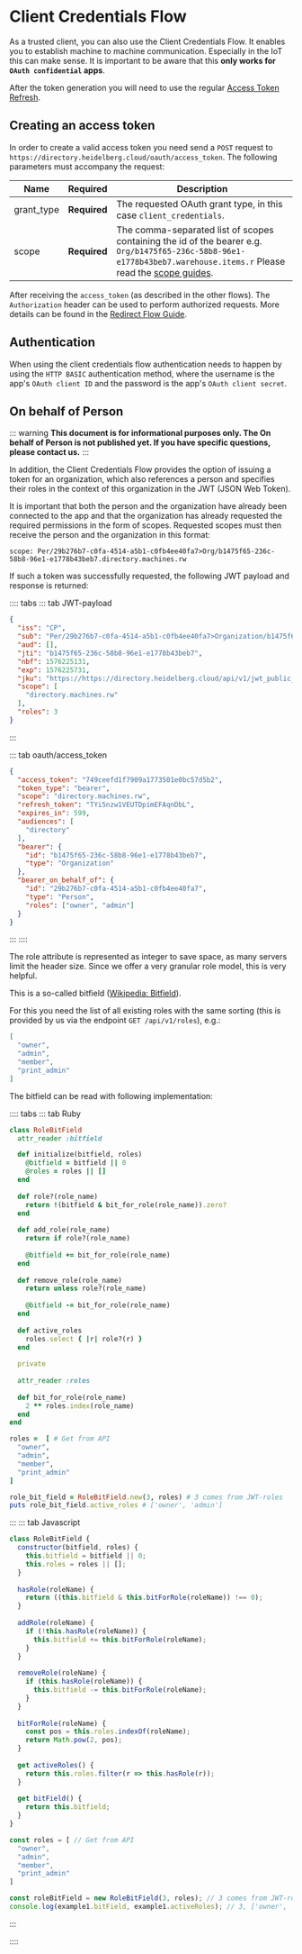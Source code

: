 # Client Credentials Flow

As a trusted client, you can also use the Client Credentials Flow. It enables you to establish machine to machine communication. Especially in the IoT this can make sense. It is important to be aware that this **only works for `OAuth confidential` apps**.

After the token generation you will need to use the regular [Access Token Refresh](./access-token-refresh.html).

## Creating an access token

In order to create a valid access token you need send a `POST` request to `https://directory.heidelberg.cloud/oauth/access_token`. The following parameters must accompany the request:

| Name       | Required     | Description                                                                                                                                                                                    |
| ---------- | ------------ | ---------------------------------------------------------------------------------------------------------------------------------------------------------------------------------------------- |
| grant_type | **Required** | The requested OAuth grant type, in this case `client_credentials`.                                                                                                                             |
| scope      | **Required** | The comma-separated list of scopes containing the id of the bearer e.g. `Org/b1475f65-236c-58b8-96e1-e1778b43beb7.warehouse.items.r` Please read the [scope guides](/guide/oauth/scopes.html). |

After receiving the `access_token` (as described in the other flows). The `Authorization` header can be used to perform authorized requests. More details can be found in the [Redirect Flow Guide](redirect-flow.html#retrieve-user-information-via-the-directory-api).

## Authentication

When using the client credentials flow authentication needs to happen by using the `HTTP BASIC` authentication method, where the username is the app's `OAuth client ID` and the password is the app's `OAuth client secret`.


## On behalf of Person

::: warning
**This document is for informational purposes only. The On behalf of Person is not published yet. If you have specific questions, please contact us.**
:::

In addition, the Client Credentials Flow provides the option of issuing a token for an organization, which also references a person and specifies their roles in the context of this organization in the JWT (JSON Web Token).

It is important that both the person and the organization have already been connected to the app and that the organization has already requested the required permissions in the form of scopes. Requested scopes must then receive the person and the organization in this format: 

```
scope: Per/29b276b7-c0fa-4514-a5b1-c0fb4ee40fa7>Org/b1475f65-236c-58b8-96e1-e1778b43beb7.directory.machines.rw
```

If such a token was successfully requested, the following JWT payload and response is returned:

:::: tabs
::: tab JWT-payload

```json
{
  "iss": "CP",
  "sub": "Per/29b276b7-c0fa-4514-a5b1-c0fb4ee40fa7>Organization/b1475f65-236c-58b8-96e1-e1778b43beb7",
  "aud": [],
  "jti": "b1475f65-236c-58b8-96e1-e1778b43beb7",
  "nbf": 1576225131,
  "exp": 1576225731,
  "jku": "https://https://directory.heidelberg.cloud/api/v1/jwt_public_keys",
  "scope": [
    "directory.machines.rw"
  ],
  "roles": 3
}
```

:::

::: tab oauth/access_token

```json
{
  "access_token": "749ceefd1f7909a1773501e0bc57d5b2",
  "token_type": "bearer",
  "scope": "directory.machines.rw",
  "refresh_token": "TYi5nzw1VEUTDpimEFAqnDbL",
  "expires_in": 599,
  "audiences": [
    "directory"
  ],
  "bearer": {
    "id": "b1475f65-236c-58b8-96e1-e1778b43beb7",
    "type": "Organization"
  },
  "bearer_on_behalf_of": {
    "id": "29b276b7-c0fa-4514-a5b1-c0fb4ee40fa7",
    "type": "Person",
    "roles": ["owner", "admin"]
  }
}
```

:::
::::

The role attribute is represented as integer to save space, as many servers limit the header size. Since we offer a very granular role model, this is very helpful. 

This is a so-called bitfield ([Wikipedia: Bitfield](https://en.wikipedia.org/wiki/Bit_field)).

For this you need the list of all existing roles with the same sorting (this is provided by us via the endpoint `GET /api/v1/roles`), e.g.:

```json
[
  "owner",
  "admin",
  "member",
  "print_admin"
]
```

The bitfield can be read with following implementation:

:::: tabs
::: tab Ruby

```rb
class RoleBitField
  attr_reader :bitfield

  def initialize(bitfield, roles)
  	@bitfield = bitfield || 0
    @roles = roles || []
  end
  
  def role?(role_name)
    return !(bitfield & bit_for_role(role_name)).zero?
  end
  
  def add_role(role_name)
    return if role?(role_name)
    
    @bitfield += bit_for_role(role_name)
  end
  
  def remove_role(role_name)
    return unless role?(role_name)
    
    @bitfield -= bit_for_role(role_name)
  end
  
  def active_roles
    roles.select { |r| role?(r) }
  end
  
  private
  
  attr_reader :roles
  
  def bit_for_role(role_name)
    2 ** roles.index(role_name)
  end
end

roles =  [ # Get from API
  "owner",
  "admin",
  "member",
  "print_admin"
]

role_bit_field = RoleBitField.new(3, roles) # 3 comes from JWT-roles
puts role_bit_field.active_roles # ['owner', 'admin']
```

:::
::: tab Javascript

```js
class RoleBitField {
  constructor(bitfield, roles) {
  	this.bitfield = bitfield || 0;
    this.roles = roles || [];
  }
  
  hasRole(roleName) {
    return ((this.bitfield & this.bitForRole(roleName)) !== 0);
  }
 
  addRole(roleName) {
    if (!this.hasRole(roleName)) {
      this.bitfield += this.bitForRole(roleName);
    }
  }
 
  removeRole(roleName) {
    if (this.hasRole(roleName)) {
      this.bitfield -= this.bitForRole(roleName);
    }
  }
 
  bitForRole(roleName) {
    const pos = this.roles.indexOf(roleName);
    return Math.pow(2, pos);
  }
 
  get activeRoles() {
    return this.roles.filter(r => this.hasRole(r));
  }
 
  get bitField() {
    return this.bitfield;
  }
}

const roles = [ // Get from API
  "owner",
  "admin",
  "member",
  "print_admin"
]

const roleBitField = new RoleBitField(3, roles); // 3 comes from JWT-roles
console.log(example1.bitField, example1.activeRoles); // 3, ['owner', 'admin']
```

:::

::::
